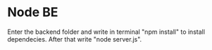 # Node BE
Enter the backend folder and write in terminal "npm install" to install dependecies.
After that write "node server.js".